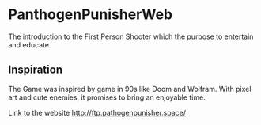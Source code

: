 # PanthogenPunisherWeb

The introduction to the First Person Shooter which the purpose to entertain and educate. 

## Inspiration
The Game was inspired by game in 90s like Doom and Wolfram. With pixel art and cute enemies, it promises
to bring an enjoyable time.


Link to the website http://ftp.pathogenpunisher.space/
